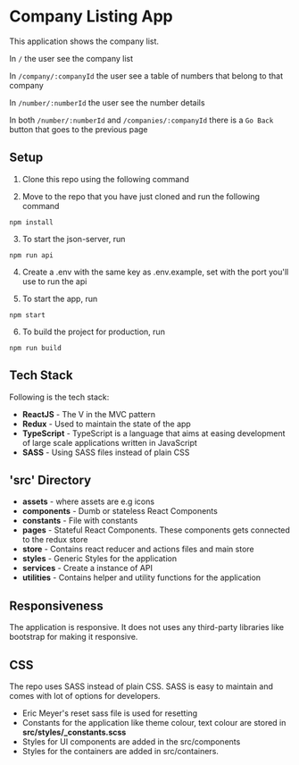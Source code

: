 # Company Listing App

This application shows the company list.

In `/` the user see the company list

In `/company/:companyId` the user see a table of numbers that belong to that company

In `/number/:numberId` the user see the number details

In both `/number/:numberId` and `/companies/:companyId` there is a `Go Back` button that goes to the previous page

## Setup

1.  Clone this repo using the following command

2.  Move to the repo that you have just cloned and run the following command

`npm install`

3. To start the json-server, run

`npm run api`

4.  Create a .env with the same key as .env.example, set with the port you'll use to run the api

5. To start the app, run

`npm start`

6. To build the project for production, run

`npm run build`

## Tech Stack

Following is the tech stack:

- **ReactJS** - The V in the MVC pattern
- **Redux** - Used to maintain the state of the app
- **TypeScript** - TypeScript is a language that aims at easing development of large scale applications written in JavaScript
- **SASS** - Using SASS files instead of plain CSS


## 'src' Directory

- **assets** - where assets are e.g icons
- **components** - Dumb or stateless React Components
- **constants** - File with constants
- **pages** - Stateful React Components. These components gets connected to the redux store
- **store** - Contains react reducer and actions files and main store
- **styles** - Generic Styles for the application
- **services** - Create a instance of API
- **utilities** - Contains helper and utility functions for the application


## Responsiveness

The application is responsive. It does not uses any third-party libraries like bootstrap for making it responsive.


## CSS

The repo uses SASS instead of plain CSS. SASS is easy to maintain and comes with lot of options for developers.

- Eric Meyer's reset sass file is used for resetting
- Constants for the application like theme colour, text colour are stored in **src/styles/\_constants.scss**
- Styles for UI components are added in the src/components
- Styles for the containers are added in src/containers.


